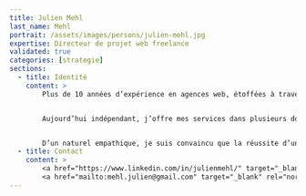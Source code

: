```yaml
---
title: Julien Mehl
last_name: Mehl
portrait: /assets/images/persons/julien-mehl.jpg
expertise: Directeur de projet web freelance
validated: true
categories: [strategie]
sections:
  - title: Identité
    content: >
        Plus de 10 années d’expérience en agences web, étoffées à travers des responsabilités complémentaires (gestion puis direction de projets, conseil UX & UI, direction des opérations) et pour une large palette de grands comptes dans différents secteurs d’activité (LVMH, Engie, Groupe PSA, Bouygues Telecom, etc.) m’ont apporté de solides compétences en matière de projets numériques.


        Aujourd’hui indépendant, j’offre mes services dans plusieurs domaines allant de la direction de projets au conseil UX et à l’AMOA.


        D’un naturel empathique, je suis convaincu que la réussite d’un projet passe par la communication, l’orchestration méthodique des talents et la bonne humeur. Adepte des conceptions centrées utilisateurs et des ateliers collaboratifs, je crois aux principes du keep it simple, à l’importance des contenus et à l’exigence dans la création graphique.
  - title: Contact
    content: >
        <a href="https://www.linkedin.com/in/julienmehl/" target="_blank" rel="noreferrer">LinkedIn</a> –
        <a href="mailto:mehl.julien@gmail.com" target="_blank" rel="noreferrer">Mail</a>
---
```

